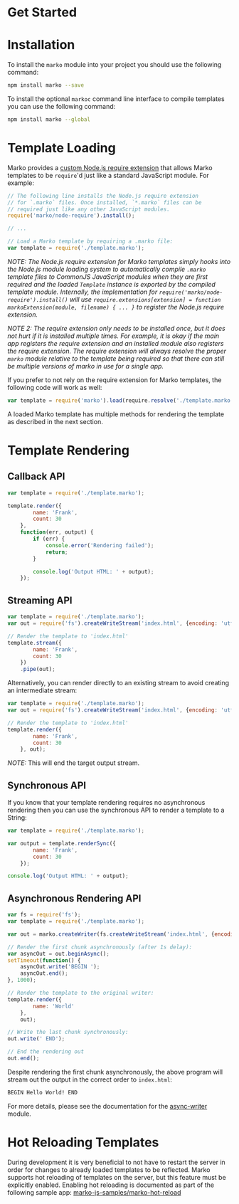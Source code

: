 Get Started
===========
<!--{TOC}-->
# Installation

To install the `marko` module into your project you should use the following command:

```bash
npm install marko --save
```

To install the optional `markoc` command line interface to compile templates you can use the following command:

```bash
npm install marko --global
```

# Template Loading

Marko provides a [custom Node.js require extension](https://github.com/marko-js/marko/blob/master/node-require.js) that allows Marko templates to be `require`'d just like a standard JavaScript module. For example:

```javascript
// The following line installs the Node.js require extension
// for `.marko` files. Once installed, `*.marko` files can be
// required just like any other JavaScript modules.
require('marko/node-require').install();

// ...

// Load a Marko template by requiring a .marko file:
var template = require('./template.marko');
```

_NOTE: The Node.js require extension for Marko templates simply hooks into the Node.js module loading system to automatically compile `.marko` template files to CommonJS JavaScript modules when they are first required and the loaded `Template` instance is exported by the compiled template module. Internally, the implementation for `require('marko/node-require').install()` will use `require.extensions[extension] = function markoExtension(module, filename) { ... }` to register the Node.js require extension._

_NOTE 2: The require extension only needs to be installed once, but it does not hurt if it is installed multiple times. For example, it is okay if the main app registers the require extension and an installed module also registers the require extension. The require extension will always resolve the proper `marko` module relative to the template being required so that there can still be multiple versions of marko in use for a single app._

If you prefer to not rely on the require extension for Marko templates, the following code will work as well:

```javascript
var template = require('marko').load(require.resolve('./template.marko'));
```

A loaded Marko template has multiple methods for rendering the template as described in the next section.

# Template Rendering

## Callback API

```javascript
var template = require('./template.marko');

template.render({
        name: 'Frank',
        count: 30
    },
    function(err, output) {
        if (err) {
            console.error('Rendering failed');
            return;
        }

        console.log('Output HTML: ' + output);
    });
```

## Streaming API

```javascript
var template = require('./template.marko');
var out = require('fs').createWriteStream('index.html', {encoding: 'utf8'});

// Render the template to 'index.html'
template.stream({
        name: 'Frank',
        count: 30
    })
    .pipe(out);
```

Alternatively, you can render directly to an existing stream to avoid creating an intermediate stream:

```javascript
var template = require('./template.marko');
var out = require('fs').createWriteStream('index.html', {encoding: 'utf8'});

// Render the template to 'index.html'
template.render({
        name: 'Frank',
        count: 30
    }, out);
```

_NOTE:_ This will end the target output stream.

## Synchronous API

If you know that your template rendering requires no asynchronous rendering then you can use the synchronous API to render a template to a String:

```javascript
var template = require('./template.marko');

var output = template.renderSync({
        name: 'Frank',
        count: 30
    });

console.log('Output HTML: ' + output);
```

## Asynchronous Rendering API

```javascript
var fs = require('fs');
var template = require('./template.marko');

var out = marko.createWriter(fs.createWriteStream('index.html', {encoding: 'utf8'}));

// Render the first chunk asynchronously (after 1s delay):
var asyncOut = out.beginAsync();
setTimeout(function() {
    asyncOut.write('BEGIN ');
    asyncOut.end();
}, 1000);

// Render the template to the original writer:
template.render({
        name: 'World'
    },
    out);

// Write the last chunk synchronously:
out.write(' END');

// End the rendering out
out.end();
```

Despite rendering the first chunk asynchronously, the above program will stream out the output in the correct order to `index.html`:

```html
BEGIN Hello World! END
```

For more details, please see the documentation for the [async-writer](https://github.com/marko-js/async-writer) module.

# Hot Reloading Templates

During development it is very beneficial to not have to restart the server in order for changes to already loaded templates to be reflected. Marko supports hot reloading of templates on the server, but this feature must be explicitly enabled. Enabling hot reloading is documented as part of the following sample app: [marko-js-samples/marko-hot-reload](https://github.com/marko-js-samples/marko-hot-reload)